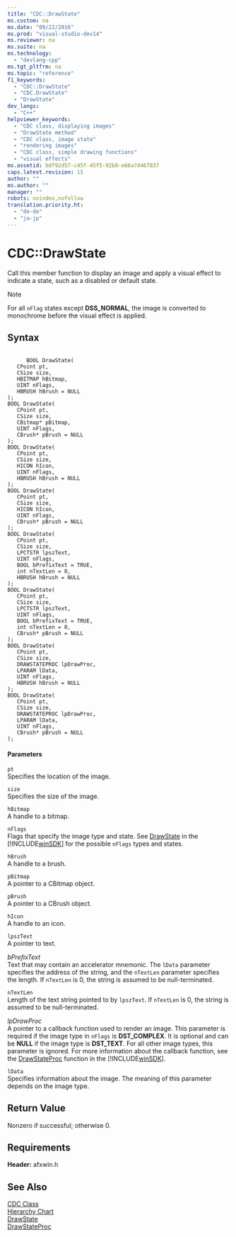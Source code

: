 ```yaml
---
title: "CDC::DrawState"
ms.custom: na
ms.date: "09/22/2016"
ms.prod: "visual-studio-dev14"
ms.reviewer: na
ms.suite: na
ms.technology: 
  - "devlang-cpp"
ms.tgt_pltfrm: na
ms.topic: "reference"
f1_keywords: 
  - "CDC::DrawState"
  - "CDC.DrawState"
  - "DrawState"
dev_langs: 
  - "C++"
helpviewer_keywords: 
  - "CDC class, displaying images"
  - "DrawState method"
  - "CDC class, image state"
  - "rendering images"
  - "CDC class, simple drawing functions"
  - "visual effects"
ms.assetid: bdf92d57-c45f-45f5-92b8-e66a74467837
caps.latest.revision: 15
author: ""
ms.author: ""
manager: ""
robots: noindex,nofollow
translation.priority.ht: 
  - "de-de"
  - "ja-jp"
---
```

# CDC::DrawState
Call this member function to display an image and apply a visual effect to indicate a state, such as a disabled or default state.  
  
> [!NOTE]
>  For all `nFlag` states except **DSS_NORMAL**, the image is converted to monochrome before the visual effect is applied.  
  
## Syntax  
  
```  
  
      BOOL DrawState(  
   CPoint pt,  
   CSize size,  
   HBITMAP hBitmap,  
   UINT nFlags,  
   HBRUSH hBrush = NULL   
);  
BOOL DrawState(  
   CPoint pt,  
   CSize size,  
   CBitmap* pBitmap,  
   UINT nFlags,  
   CBrush* pBrush = NULL   
);  
BOOL DrawState(  
   CPoint pt,  
   CSize size,  
   HICON hIcon,  
   UINT nFlags,  
   HBRUSH hBrush = NULL   
);  
BOOL DrawState(  
   CPoint pt,  
   CSize size,  
   HICON hIcon,  
   UINT nFlags,  
   CBrush* pBrush = NULL   
);  
BOOL DrawState(  
   CPoint pt,  
   CSize size,  
   LPCTSTR lpszText,  
   UINT nFlags,  
   BOOL bPrefixText = TRUE,  
   int nTextLen = 0,  
   HBRUSH hBrush = NULL   
);  
BOOL DrawState(  
   CPoint pt,  
   CSize size,  
   LPCTSTR lpszText,  
   UINT nFlags,  
   BOOL bPrefixText = TRUE,  
   int nTextLen = 0,  
   CBrush* pBrush = NULL   
);  
BOOL DrawState(  
   CPoint pt,  
   CSize size,  
   DRAWSTATEPROC lpDrawProc,  
   LPARAM lData,  
   UINT nFlags,  
   HBRUSH hBrush = NULL   
);  
BOOL DrawState(  
   CPoint pt,  
   CSize size,  
   DRAWSTATEPROC lpDrawProc,  
   LPARAM lData,  
   UINT nFlags,  
   CBrush* pBrush = NULL   
);  
```  
  
#### Parameters  
 `pt`  
 Specifies the location of the image.  
  
 `size`  
 Specifies the size of the image.  
  
 `hBitmap`  
 A handle to a bitmap.  
  
 `nFlags`  
 Flags that specify the image type and state. See [DrawState](http://msdn.microsoft.com/library/windows/desktop/dd162496) in the [!INCLUDE[winSDK](../vs140/includes/winsdk_md.md)] for the possible `nFlags` types and states.  
  
 `hBrush`  
 A handle to a brush.  
  
 `pBitmap`  
 A pointer to a CBitmap object.  
  
 `pBrush`  
 A pointer to a CBrush object.  
  
 `hIcon`  
 A handle to an icon.  
  
 `lpszText`  
 A pointer to text.  
  
 *bPrefixText*  
 Text that may contain an accelerator mnemonic. The `lData` parameter specifies the address of the string, and the `nTextLen` parameter specifies the length. If `nTextLen` is 0, the string is assumed to be null-terminated.  
  
 `nTextLen`  
 Length of the text string pointed to by `lpszText`. If `nTextLen` is 0, the string is assumed to be null-terminated.  
  
 *lpDrawProc*  
 A pointer to a callback function used to render an image. This parameter is required if the image type in `nFlags` is **DST_COMPLEX**. It is optional and can be **NULL** if the image type is **DST_TEXT**. For all other image types, this parameter is ignored. For more information about the callback function, see the [DrawStateProc](http://msdn.microsoft.com/library/windows/desktop/dd162497) function in the [!INCLUDE[winSDK](../vs140/includes/winsdk_md.md)].  
  
 `lData`  
 Specifies information about the image. The meaning of this parameter depends on the image type.  
  
## Return Value  
 Nonzero if successful; otherwise 0.  
  
## Requirements  
 **Header:** afxwin.h  
  
## See Also  
 [CDC Class](../vs140/cdc-class.md)   
 [Hierarchy Chart](../vs140/hierarchy-chart.md)   
 [DrawState](http://msdn.microsoft.com/library/windows/desktop/dd162496)   
 [DrawStateProc](http://msdn.microsoft.com/library/windows/desktop/dd162497)